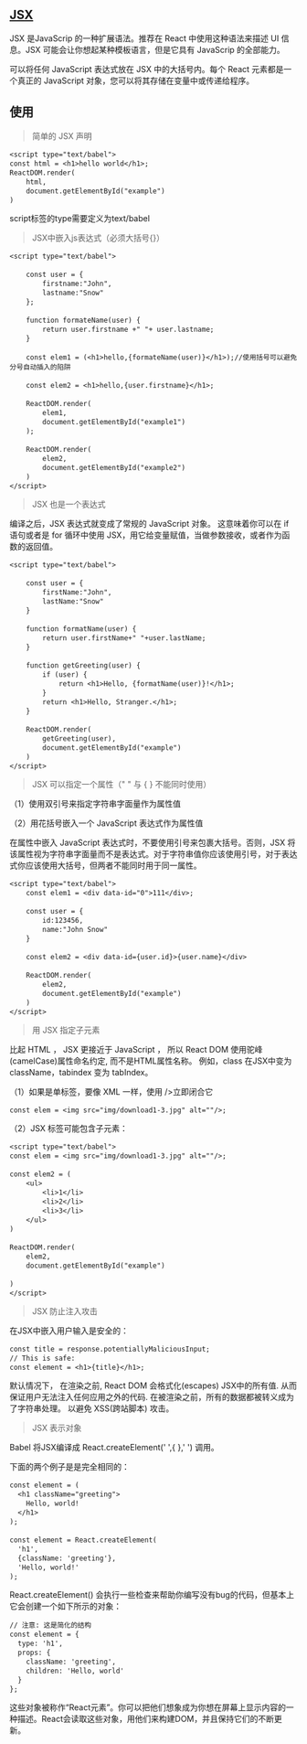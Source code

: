 ## [JSX](http://www.css88.com/react/docs/introducing-jsx.html)

JSX 是JavaScrip 的一种扩展语法。推荐在 React 中使用这种语法来描述 UI 信息。JSX 可能会让你想起某种模板语言，但是它具有 JavaScrip 的全部能力。

可以将任何 JavaScript 表达式放在 JSX 中的大括号内。每个 React 元素都是一个真正的 JavaScript 对象，您可以将其存储在变量中或传递给程序。

## 使用

> 简单的 JSX 声明
	
	<script type="text/babel">
    const html = <h1>hello world</h1>;
    ReactDOM.render(
        html,
        document.getElementById("example")
    )
</script>

script标签的type需要定义为text/babel

> JSX中嵌入js表达式（必须大括号{}）
	
	<script type="text/babel">
	
	    const user = {
	        firstname:"John",
	        lastname:"Snow"
	    };
	
	    function formateName(user) {
	        return user.firstname +" "+ user.lastname;
	    }
	
	    const elem1 = (<h1>hello,{formateName(user)}</h1>);//使用括号可以避免分号自动插入的陷阱
	
	    const elem2 = <h1>hello,{user.firstname}</h1>;
	
	    ReactDOM.render(
	        elem1,
	        document.getElementById("example1")
	    );
	
	    ReactDOM.render(
	        elem2,
	        document.getElementById("example2")
	    )
	</script>

> JSX 也是一个表达式

编译之后，JSX 表达式就变成了常规的 JavaScript 对象。
这意味着你可以在 if 语句或者是 for 循环中使用 JSX，用它给变量赋值，当做参数接收，或者作为函数的返回值。

	<script type="text/babel">

	    const user = {
	        firstName:"John",
	        lastName:"Snow"
	    }
	
	    function formatName(user) {
	        return user.firstName+" "+user.lastName;
	    }
	    
	    function getGreeting(user) {
	        if (user) {
	            return <h1>Hello, {formatName(user)}!</h1>;
	        }
	        return <h1>Hello, Stranger.</h1>;
	    }
	
	    ReactDOM.render(
	        getGreeting(user),
	        document.getElementById("example")
	    )
	</script>

> JSX 可以指定一个属性（" " 与 { } 不能同时使用）

（1）使用双引号来指定字符串字面量作为属性值

（2）用花括号嵌入一个 JavaScript 表达式作为属性值

在属性中嵌入 JavaScript 表达式时，不要使用引号来包裹大括号。否则，JSX 将该属性视为字符串字面量而不是表达式。对于字符串值你应该使用引号，对于表达式你应该使用大括号，但两者不能同时用于同一属性。

	<script type="text/babel">
	    const elem1 = <div data-id="0">111</div>;
	
	    const user = {
	        id:123456,
	        name:"John Snow"
	    }
	
	    const elem2 = <div data-id={user.id}>{user.name}</div>
	
	    ReactDOM.render(
	        elem2,
	        document.getElementById("example")
	    )
	</script>

> 用 JSX 指定子元素

比起 HTML ， JSX 更接近于 JavaScript ， 所以 React DOM 使用驼峰(camelCase)属性命名约定, 而不是HTML属性名称。
例如，class 在JSX中变为className，tabindex 变为 tabIndex。

（1）如果是单标签，要像 XML 一样，使用 />立即闭合它

	const elem = <img src="img/download1-3.jpg" alt=""/>;

（2）JSX 标签可能包含子元素：
	
	<script type="text/babel">
    const elem = <img src="img/download1-3.jpg" alt=""/>;
    
    const elem2 = (
        <ul>
            <li>1</li>
            <li>2</li>
            <li>3</li>
        </ul>
    )

    ReactDOM.render(
        elem2,
        document.getElementById("example")

    )
	</script>

> JSX 防止注入攻击

在JSX中嵌入用户输入是安全的：

	const title = response.potentiallyMaliciousInput;
	// This is safe:
	const element = <h1>{title}</h1>;

默认情况下， 在渲染之前, React DOM 会格式化(escapes) JSX中的所有值. 从而保证用户无法注入任何应用之外的代码. 在被渲染之前，所有的数据都被转义成为了字符串处理。 以避免 XSS(跨站脚本) 攻击。

> JSX 表示对象

Babel 将JSX编译成 React.createElement(' ',{ },' ') 调用。

下面的两个例子是是完全相同的：
	
	const element = (
	  <h1 className="greeting">
	    Hello, world!
	  </h1>
	);

	const element = React.createElement(
	  'h1',
	  {className: 'greeting'},
	  'Hello, world!'
	);

React.createElement() 会执行一些检查来帮助你编写没有bug的代码，但基本上它会创建一个如下所示的对象：
	
	// 注意: 这是简化的结构
	const element = {
	  type: 'h1',
	  props: {
	    className: 'greeting',
	    children: 'Hello, world'
	  }
	};

这些对象被称作“React元素”。你可以把他们想象成为你想在屏幕上显示内容的一种描述。React会读取这些对象，用他们来构建DOM，并且保持它们的不断更新。